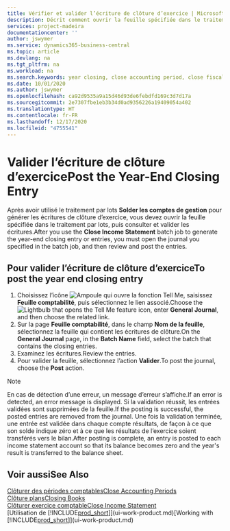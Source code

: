 ```yaml
---
title: Vérifier et valider l’écriture de clôture d’exercice | Microsoft Docs
description: Décrit comment ouvrir la feuille spécifiée dans le traitement par lots Clôturer exercice comptable, puis examiner et valider l’écriture de clôture de fin d’exercice.
services: project-madeira
documentationcenter: ''
author: jswymer
ms.service: dynamics365-business-central
ms.topic: article
ms.devlang: na
ms.tgt_pltfrm: na
ms.workload: na
ms.search.keywords: year closing, close accounting period, close fiscal year, bank account detailed trial balance
ms.date: 10/01/2020
ms.author: jswymer
ms.openlocfilehash: ca92d9535a9a15d46d93de6febdfd169c3d7d17a
ms.sourcegitcommit: 2e7307fbe1eb3b34d0ad9356226a19409054a402
ms.translationtype: HT
ms.contentlocale: fr-FR
ms.lasthandoff: 12/17/2020
ms.locfileid: "4755541"
---
```

# <a name="post-the-year-end-closing-entry"></a><span data-ttu-id="f3fc4-103">Valider l’écriture de clôture d’exercice</span><span class="sxs-lookup"><span data-stu-id="f3fc4-103">Post the Year-End Closing Entry</span></span>
<span data-ttu-id="f3fc4-104">Après avoir utilisé le traitement par lots **Solder les comptes de gestion** pour générer les écritures de clôture d’exercice, vous devez ouvrir la feuille spécifiée dans le traitement par lots, puis consulter et valider les écritures.</span><span class="sxs-lookup"><span data-stu-id="f3fc4-104">After you use the **Close Income Statement** batch job to generate the year-end closing entry or entries, you must open the journal you specified in the batch job, and then review and post the entries.</span></span>

## <a name="to-post-the-year-end-closing-entry"></a><span data-ttu-id="f3fc4-105">Pour valider l’écriture de clôture d’exercice</span><span class="sxs-lookup"><span data-stu-id="f3fc4-105">To post the year end closing entry</span></span>
1. <span data-ttu-id="f3fc4-106">Choisissez l’icône ![Ampoule qui ouvre la fonction Tell Me](media/ui-search/search_small.png "Dites-moi ce que vous voulez faire"), saisissez **Feuille comptabilité**, puis sélectionnez le lien associé.</span><span class="sxs-lookup"><span data-stu-id="f3fc4-106">Choose the ![Lightbulb that opens the Tell Me feature](media/ui-search/search_small.png "Tell me what you want to do") icon, enter **General Journal**, and then choose the related link.</span></span>
2. <span data-ttu-id="f3fc4-107">Sur la page **Feuille comptabilité**, dans le champ **Nom de la feuille**, sélectionnez la feuille qui contient les écritures de clôture.</span><span class="sxs-lookup"><span data-stu-id="f3fc4-107">On the **General Journal** page, in the **Batch Name** field, select the batch that contains the closing entries.</span></span>
3. <span data-ttu-id="f3fc4-108">Examinez les écritures.</span><span class="sxs-lookup"><span data-stu-id="f3fc4-108">Review the entries.</span></span>
4. <span data-ttu-id="f3fc4-109">Pour valider la feuille, sélectionnez l’action **Valider**.</span><span class="sxs-lookup"><span data-stu-id="f3fc4-109">To post the journal, choose the **Post** action.</span></span>

> [!NOTE]  
>   <span data-ttu-id="f3fc4-110">En cas de détection d’une erreur, un message d’erreur s’affiche.</span><span class="sxs-lookup"><span data-stu-id="f3fc4-110">If an error is detected, an error message is displayed.</span></span> <span data-ttu-id="f3fc4-111">Si la validation réussit, les entrées validées sont supprimées de la feuille.</span><span class="sxs-lookup"><span data-stu-id="f3fc4-111">If the posting is successful, the posted entries are removed from the journal.</span></span> <span data-ttu-id="f3fc4-112">Une fois la validation terminée, une entrée est validée dans chaque compte résultats, de façon à ce que son solde indique zéro et à ce que les résultats de l’exercice soient transférés vers le bilan.</span><span class="sxs-lookup"><span data-stu-id="f3fc4-112">After posting is complete, an entry is posted to each income statement account so that its balance becomes zero and the year's result is transferred to the balance sheet.</span></span>

## <a name="see-also"></a><span data-ttu-id="f3fc4-113">Voir aussi</span><span class="sxs-lookup"><span data-stu-id="f3fc4-113">See Also</span></span>
[<span data-ttu-id="f3fc4-114">Clôturer des périodes comptables</span><span class="sxs-lookup"><span data-stu-id="f3fc4-114">Close Accounting Periods</span></span>](year-close-account-periods.md)  
[<span data-ttu-id="f3fc4-115">Clôture plans</span><span class="sxs-lookup"><span data-stu-id="f3fc4-115">Closing Books</span></span>](year-close-books.md)  
[<span data-ttu-id="f3fc4-116">Clôturer exercice comptable</span><span class="sxs-lookup"><span data-stu-id="f3fc4-116">Close Income Statement</span></span>](year-close-income-statement.md)  
<span data-ttu-id="f3fc4-117">[Utilisation de [!INCLUDE[prod_short](includes/prod_short.md)]](ui-work-product.md)</span><span class="sxs-lookup"><span data-stu-id="f3fc4-117">[Working with [!INCLUDE[prod_short](includes/prod_short.md)]](ui-work-product.md)</span></span>
